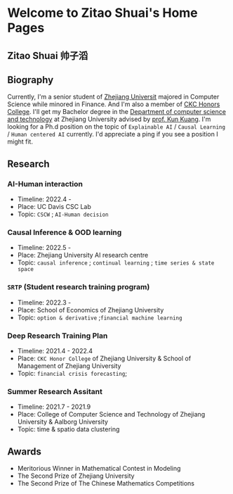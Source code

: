 # Welcome to Zitao Shuai's Home Pages

## Zitao Shuai      帅子滔

## Biography

Currently, I'm a senior student of [Zhejiang Universit](https://www.zju.edu.cn/english/) majored in Computer Science while minored in Finance. And I'm also a member of [CKC Honors College](http://ckc.zju.edu.cn/ckcen/). I'll get my Bachelor degree in the [Department of computer science and technology](http://www.en.cs.zju.edu.cn/) at Zhejiang University advised by [prof. Kun Kuang](https://kunkuang.github.io/). 
I'm looking for a Ph.d position on the topic of `Explainable AI` / `Causal Learning` / `Human centered AI` currently. I'd appreciate a ping if you see a position I might fit.  

## Research

### AI-Human interaction

- Timeline: 2022.4 - 
- Place: UC Davis CSC Lab
- Topic: `CSCW` ; `AI-Human decision`

### Causal Inference & OOD learning

- Timeline: 2022.5 -
- Place: Zhejiang University AI research centre
- Topic:  `causal inference` ; `continual learning` ; `time series & state space`

### `SRTP` (Student research training program)

- Timeline: 2022.3 -
- Place: School of Economics of Zhejiang University
- Topic: `option & derivative` ;`financial machine learning`

### Deep Research Training Plan

- Timeline: 2021.4 - 2022.4
- Place: `CKC Honor College` of Zhejiang University & School of Management of Zhejiang University
- Topic: `financial crisis forecasting`; 

### Summer Research Assitant

- Timeline: 2021.7 - 2021.9
- Place: College of Computer Science and Technology of Zhejiang University & Aalborg University
- Topic: time & spatio data clustering

## Awards

- Meritorious Winner in Mathematical Contest in Modeling
- The Second Prize of Zhejiang University
- The Second Prize of The Chinese Mathematics Competitions 
